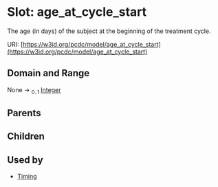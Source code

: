 
# Slot: age_at_cycle_start


The age (in days) of the subject at the beginning of the treatment cycle.

URI: [https://w3id.org/pcdc/model/age_at_cycle_start](https://w3id.org/pcdc/model/age_at_cycle_start)


## Domain and Range

None &#8594;  <sub>0..1</sub> [Integer](types/Integer.md)

## Parents


## Children


## Used by

 * [Timing](Timing.md)

